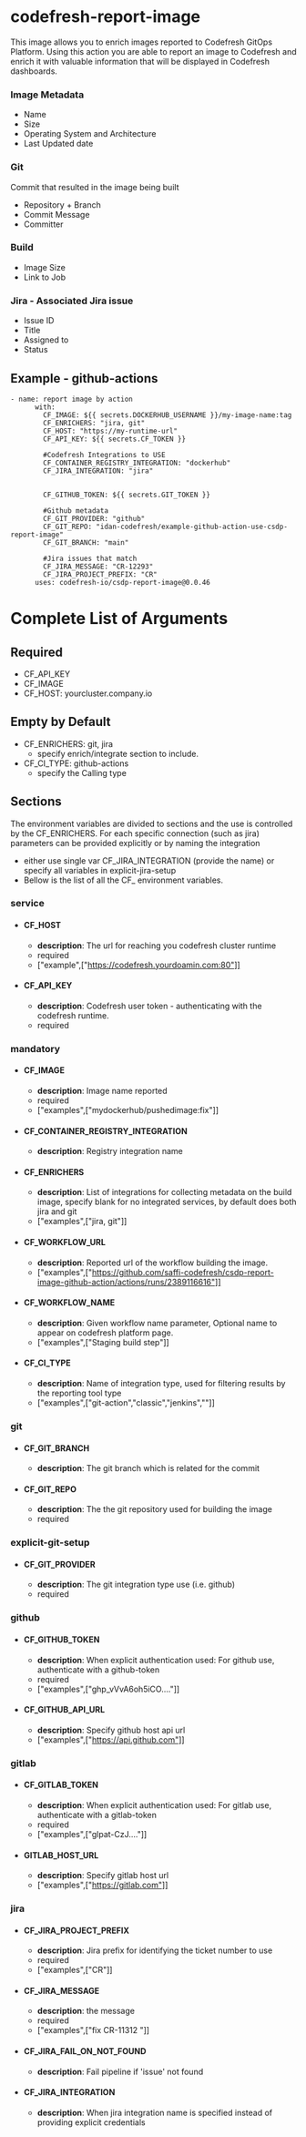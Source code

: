 # codefresh-report-image
This image allows you to enrich images reported to Codefresh GitOps Platform. 
Using this action you are able to report an image to Codefresh and enrich it with valuable information that will be displayed in Codefresh dashboards.

### Image Metadata
* Name
* Size
* Operating System and Architecture
* Last Updated date

### Git
Commit that resulted in the image being built
* Repository + Branch
* Commit Message
* Committer

### Build
* Image Size
* Link to Job

### Jira - Associated Jira issue
* Issue ID
* Title
* Assigned to
* Status

## Example - github-actions
  ```
  - name: report image by action
        with:
          CF_IMAGE: ${{ secrets.DOCKERHUB_USERNAME }}/my-image-name:tag
          CF_ENRICHERS: "jira, git"
          CF_HOST: "https://my-runtime-url"
          CF_API_KEY: ${{ secrets.CF_TOKEN }}
          
          #Codefresh Integrations to USE
          CF_CONTAINER_REGISTRY_INTEGRATION: "dockerhub"
          CF_JIRA_INTEGRATION: "jira"

                 
          CF_GITHUB_TOKEN: ${{ secrets.GIT_TOKEN }}
          
          #Github metadata
          CF_GIT_PROVIDER: "github"
          CF_GIT_REPO: "idan-codefresh/example-github-action-use-csdp-report-image"
          CF_GIT_BRANCH: "main"
          
	      #Jira issues that match
          CF_JIRA_MESSAGE: "CR-12293"
          CF_JIRA_PROJECT_PREFIX: "CR"
        uses: codefresh-io/csdp-report-image@0.0.46

  ```


# Complete List of Arguments
## Required
* CF_API_KEY
* CF_IMAGE
* CF_HOST:  yourcluster.company.io

## Empty by Default
* CF_ENRICHERS: git, jira
  * specify enrich/integrate section to include.
* CF_CI_TYPE: github-actions
  * specify the Calling type
  
## Sections 
The environment variables are divided to sections and the use is controlled by the CF_ENRICHERS. 
For each specific connection (such as jira) parameters can be provided explicitly or by naming the integration
* either use single var CF_JIRA_INTEGRATION (provide the name) or specify all variables in explicit-jira-setup
* Bellow is the list of all the CF_ environment variables. 


### service
- #### CF_HOST
  - **description**: The url for reaching you codefresh cluster runtime
  - required
  - ["example",["https://codefresh.yourdoamin.com:80"]]
- #### CF_API_KEY
  - **description**: Codefresh user token - authenticating with the codefresh runtime.
  - required
### mandatory
- #### CF_IMAGE
  - **description**: Image name reported
  - required
  - ["examples",["mydockerhub/pushedimage:fix"]]
- #### CF_CONTAINER_REGISTRY_INTEGRATION
  - **description**: Registry integration name
- #### CF_ENRICHERS
  - **description**: List of integrations for collecting metadata on the build image, specify blank for no integrated services, by default does both jira and git
  - ["examples",["jira, git"]]
- #### CF_WORKFLOW_URL
  - **description**: Reported url of the workflow building the image.
  - ["examples",["https://github.com/saffi-codefresh/csdp-report-image-github-action/actions/runs/2389116616"]]
- #### CF_WORKFLOW_NAME
  - **description**: Given workflow name parameter, Optional name to appear on codefresh platform page.
  - ["examples",["Staging build step"]]
- #### CF_CI_TYPE
  - **description**: Name of integration type, used for filtering results by the reporting tool type
  - ["examples",["git-action","classic","jenkins",""]]
### git
- #### CF_GIT_BRANCH
  - **description**: The git branch which is related for the commit
- #### CF_GIT_REPO
  - **description**: The the git repository used for building the image
  - required
### explicit-git-setup
- #### CF_GIT_PROVIDER
  - **description**: The git integration type use (i.e. github)
  - required
### github
- #### CF_GITHUB_TOKEN
  - **description**: When explicit authentication used: For github use, authenticate with a github-token
  - required
  - ["examples",["ghp_vVvA6oh5iCO...."]]
- #### CF_GITHUB_API_URL
  - **description**: Specify github host api url
  - ["examples",["https://api.github.com"]]
### gitlab
- #### CF_GITLAB_TOKEN
  - **description**: When explicit authentication used: For gitlab use, authenticate with a gitlab-token
  - required
  - ["examples",["glpat-CzJ...."]]
- #### GITLAB_HOST_URL
  - **description**: Specify gitlab host url
  - ["examples",["https://gitlab.com"]]
### jira
- #### CF_JIRA_PROJECT_PREFIX
  - **description**: Jira prefix for identifying the ticket number to use
  - required
  - ["examples",["CR"]]
- #### CF_JIRA_MESSAGE
  - **description**: the message
  - required
  - ["examples",["fix CR-11312 "]]
- #### CF_JIRA_FAIL_ON_NOT_FOUND
  - **description**: Fail pipeline if 'issue' not found
- #### CF_JIRA_INTEGRATION
  - **description**: When jira integration name is specified instead of providing explicit credentials
